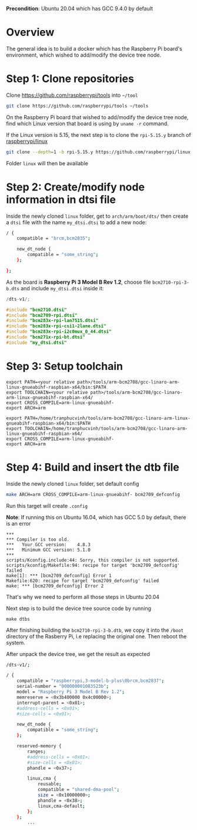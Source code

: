 **Precondition**: Ubuntu 20.04 which has GCC 9.4.0 by default

# Overview

The general idea is to build a docker which has the Raspberry Pi board's environment, which wished to add/modify the device tree node.

# Step 1: Clone repositories

Clone https://github.com/raspberrypi/tools into ``~/tool``

```sh
git clone https://github.com/raspberrypi/tools ~/tools
```

On the Raspberry Pi board that wished to add/modify the device tree node, find which Linux version that board is using by ``uname -r`` command.

If the Linux version is 5.15, the next step is to clone the ``rpi-5.15.y`` branch of [raspberrypi/linux](https://github.com/raspberrypi/linux)

```sh
git clone --depth=1 -b rpi-5.15.y https://github.com/raspberrypi/linux
```

Folder ``linux`` will then be available

# Step 2: Create/modify node information in dtsi file

Inside the newly cloned ``linux`` folder, get to ``arch/arm/boot/dts/`` then create a ``dtsi`` file with the name ``my_dtsi.dtsi`` to add a new node:

```sh
/ {
    compatible = "brcm,bcm2835";

    new_dt_node {
        compatible = "some_string";
    };

};
```

As the board is **Raspberry Pi 3 Model B Rev 1.2**, choose file ``bcm2710-rpi-3-b.dts`` and include ``my_dtsi.dtsi`` inside it:

```c
/dts-v1/;

#include "bcm2710.dtsi"
#include "bcm2709-rpi.dtsi"
#include "bcm283x-rpi-lan7515.dtsi"
#include "bcm283x-rpi-csi1-2lane.dtsi"
#include "bcm283x-rpi-i2c0mux_0_44.dtsi"
#include "bcm271x-rpi-bt.dtsi"
#include "my_dtsi.dtsi"
```

# Step 3: Setup toolchain

```shell
export PATH=<your relative path>/tools/arm-bcm2708/gcc-linaro-arm-linux-gnueabihf-raspbian-x64/bin:$PATH
export TOOLCHAIN=<your relative path>/tools/arm-bcm2708/gcc-linaro-arm-linux-gnueabihf-raspbian-x64/
export CROSS_COMPILE=arm-linux-gnueabihf-
export ARCH=arm
```

```shell
export PATH=/home/tranphucvinh/tools/arm-bcm2708/gcc-linaro-arm-linux-gnueabihf-raspbian-x64/bin:$PATH
export TOOLCHAIN=/home/tranphucvinh/tools/arm-bcm2708/gcc-linaro-arm-linux-gnueabihf-raspbian-x64/
export CROSS_COMPILE=arm-linux-gnueabihf-
export ARCH=arm
```

# Step 4: Build and insert the dtb file

Inside the newly cloned ``linux`` folder, set default config

```sh
make ARCH=arm CROSS_COMPILE=arm-linux-gnueabihf- bcm2709_defconfig
```

Run this target will create ``.config``

**Note**: If running this on Ubuntu 16.04, which has GCC 5.0 by default, there is an error

```
***
*** Compiler is too old.
***   Your GCC version:    4.8.3
***   Minimum GCC version: 5.1.0
***
scripts/Kconfig.include:44: Sorry, this compiler is not supported.
scripts/kconfig/Makefile:94: recipe for target 'bcm2709_defconfig' failed
make[1]: *** [bcm2709_defconfig] Error 1
Makefile:620: recipe for target 'bcm2709_defconfig' failed
make: *** [bcm2709_defconfig] Error 2
```

That's why we need to perform all those steps in Ubuntu 20.04

Next step is to build the device tree source code by running

```shell
make dtbs
```

After finishing building the ``bcm2710-rpi-3-b.dtb``, we copy it into the ``/boot`` directory of the Rasberry Pi, i.e replacing the original one. Then reboot the system.

After unpack the device tree, we get the result as expected

```sh
/dts-v1/;

/ {
	compatible = "raspberrypi,3-model-b-plus\0brcm,bcm2837";
	serial-number = "000000001083523b";
	model = "Raspberry Pi 3 Model B Rev 1.2";
	memreserve = <0x3b400000 0x4c00000>;
	interrupt-parent = <0x01>;
	#address-cells = <0x01>;
	#size-cells = <0x01>;

	new_dt_node {
		compatible = "some_string";
	};

	reserved-memory {
		ranges;
		#address-cells = <0x01>;
		#size-cells = <0x01>;
		phandle = <0x37>;

		linux,cma {
			reusable;
			compatible = "shared-dma-pool";
			size = <0x10000000>;
			phandle = <0x38>;
			linux,cma-default;
		};
	};
        ...
```
